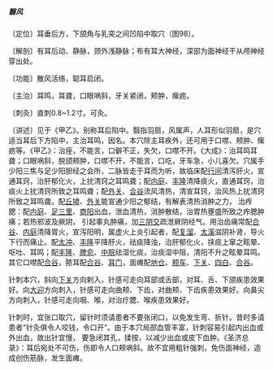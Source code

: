 ##### 翳风

〔定位〕耳垂后方，下颌角与乳突之间凹陷中取穴（图98）。

〔解剖〕有耳后动、静脉，颈外浅静脉；布有耳大神经，深部为面神经干从颅神经穿出处。

〔功能〕散风活络，聪耳启闭。

〔主治〕耳鸣，耳聋，口眼㖞斜，牙关紧闭，颊肿，瘰疬。

〔刺灸〕直刺0.8~1.2寸。可灸。

〔讲述〕见于《甲乙》。别称耳后陷中。翳指羽扇，风属声，人耳形似羽扇，是穴适当耳后下方陷中，主治耳鸣，因名。本穴除主耳疾外，还可用于口噤、颊肿、瘰疬等。《甲乙》：治痓，不能言，口僻不正，失欠，口噤不开。《大成》：治耳鸣耳聋；口眼㖞斜，脱颌颊肿，口噤不开，不能言，口吃，牙车急，小儿喜欠。穴属手少阳三焦与足少阳胆经之会所，二脉皆走于耳而为听，故临床配[行间](https://www.gmzyjc.com/read/zjs/zjs3.1.9-12-0.0.4.3.2.md)清泻肝火，宣通耳窍，治肝郁化火，上扰清窍之耳鸣聋；配[内庭](https://www.gmzyjc.com/read/zjs/zjs3.1.1-3-0.1.3.3.44.md)、[丰隆](https://www.gmzyjc.com/read/zjs/zjs3.1.1-3-0.1.3.3.40.md)清降痰火，直通耳窍，治痰火上扰清窍所致之耳鸣聋；配[外关](https://www.gmzyjc.com/read/zjs/zjs3.1.9-12-0.0.2.3.5.md)、[合谷](https://www.gmzyjc.com/read/zjs/zjs3.1.1-3-0.1.2.3.4.md)流风清热，清宣耳窍，治风热上扰清窍所致之耳鸣聋。配[丘墟](https://www.gmzyjc.com/read/zjs/zjs3.1.9-12-0.0.3.3.40.md)、[外关](https://www.gmzyjc.com/read/zjs/zjs3.1.9-12-0.0.2.3.5.md)能宣通少阳之郁结，有解表清热消肿之力， 治痄腮：配[内庭](https://www.gmzyjc.com/read/zjs/zjs3.1.1-3-0.1.3.3.44.md)、[足三里](https://www.gmzyjc.com/read/zjs/zjs3.1.1-3-0.1.3.3.36.md)、[商阳](https://www.gmzyjc.com/read/zjs/zjs3.1.1-3-0.1.2.3.1.md)出血，泄血清热，消肿散结，治胃热壅盛所致之痄腮肿痛；若热邪波及厥阴， 引起睾丸肿痛，加[三阴交](https://www.gmzyjc.com/read/zjs/zjs3.1.4-6-0.0.1.3.6.md)疏泄厥阴经气。用治齿痛常配[合谷](https://www.gmzyjc.com/read/zjs/zjs3.1.1-3-0.1.2.3.4.md)、[内庭](https://www.gmzyjc.com/read/zjs/zjs3.1.1-3-0.1.3.3.44.md)清降胃火，宣泻阳明，属虚火上炎引起者，配[复溜](https://www.gmzyjc.com/read/zjs/zjs3.1.7-8-0.0.2.3.7.md)、[太溪](https://www.gmzyjc.com/read/zjs/zjs3.1.7-8-0.0.2.3.3.md)滋阴补肾，导火下行而痛止。配[太冲](https://www.gmzyjc.com/read/zjs/zjs3.1.9-12-0.0.4.3.3.md)、[丰隆](https://www.gmzyjc.com/read/zjs/zjs3.1.1-3-0.1.3.3.40.md)平降肝火，祛痰降浊，治肝郁化火，挟痰上窜之眩晕、呕吐、耳鸣；配[丰隆](https://www.gmzyjc.com/read/zjs/zjs3.1.1-3-0.1.3.3.40.md)、[脾俞](https://www.gmzyjc.com/read/zjs/zjs3.1.7-8-0.0.1.3.20.md)、[中脘](https://www.gmzyjc.com/read/zjs/zjs3.2.1-0.1.1.3.11.md)祛湿化痰，治痰湿中阻，清阳不升之眩晕耳鸣。其它口噤配[合谷](https://www.gmzyjc.com/read/zjs/zjs3.1.1-3-0.1.2.3.4.md)，脓耳配[合谷](https://www.gmzyjc.com/read/zjs/zjs3.1.1-3-0.1.2.3.4.md)、[耳门](https://www.gmzyjc.com/read/zjs/zjs3.1.9-12-0.0.2.3.21.md)，面瘫配[地仓](https://www.gmzyjc.com/read/zjs/zjs3.1.1-3-0.1.3.3.4.md)、[颊车](https://www.gmzyjc.com/read/zjs/zjs3.1.1-3-0.1.3.3.6.md)、[下关](https://www.gmzyjc.com/read/zjs/zjs3.1.1-3-0.1.3.3.7.md)、[四白](https://www.gmzyjc.com/read/zjs/zjs3.1.1-3-0.1.3.3.2.md)、[合谷](https://www.gmzyjc.com/read/zjs/zjs3.1.1-3-0.1.2.3.4.md)。

针刺本穴，斜向[下关](https://www.gmzyjc.com/read/zjs/zjs3.1.1-3-0.1.3.3.7.md)方向剌入，针感可走向耳部或舌部，对耳、舌、下颌疾患效果好。向[大迎](https://www.gmzyjc.com/read/zjs/zjs3.1.1-3-0.1.3.3.5.md)方向刺入，针感可走向曲颊、下齿，对曲颊、下齿疾患效果好。向鼻尖方向刺入，针感可走向咽、喉，对治疗腮、喉疾患效果好。

针刺时，宜张口取穴，留针时须请患者不要张闭口，以免发生弯、折针。昔时多请患者“针灸俱令人咬钱，令口开”。由于本穴局部血管丰富，针刺容易引起内出血或外出血，故出针宜慢， 要急闭其孔，揉按，以减少出血或皮下血肿。《圣济总录》：耳后宛处不可伤，伤即令人口颊㖞斜。故不宜用粗针强刺，免伤面神经，造成创伤筋脉，发生面瘫。
